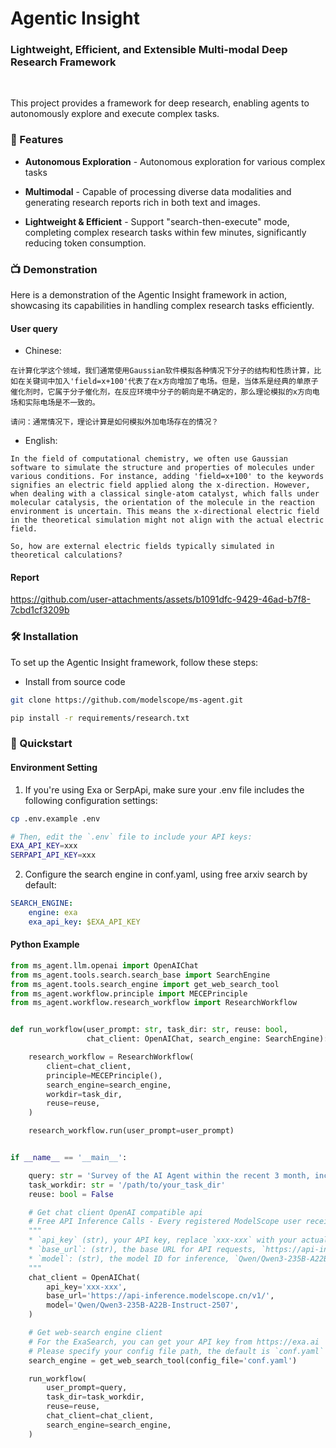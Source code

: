 
# Agentic Insight

### Lightweight, Efficient, and Extensible Multi-modal Deep Research Framework

&nbsp;
&nbsp;

This project provides a framework for deep research, enabling agents to autonomously explore and execute complex tasks.

### 🌟 Features

- **Autonomous Exploration** - Autonomous exploration for various complex tasks

- **Multimodal** - Capable of processing diverse data modalities and generating research reports rich in both text and images.

- **Lightweight & Efficient** - Support "search-then-execute" mode, completing complex research tasks within few minutes, significantly reducing token consumption.



### 📺 Demonstration

Here is a demonstration of the Agentic Insight framework in action, showcasing its capabilities in handling complex research tasks efficiently.

#### User query

* Chinese:
```text
在计算化学这个领域，我们通常使用Gaussian软件模拟各种情况下分子的结构和性质计算，比如在关键词中加入'field=x+100'代表了在x方向增加了电场。但是，当体系是经典的单原子催化剂时，它属于分子催化剂，在反应环境中分子的朝向是不确定的，那么理论模拟的x方向电场和实际电场是不一致的。

请问：通常情况下，理论计算是如何模拟外加电场存在的情况？
```

* English:
```text
In the field of computational chemistry, we often use Gaussian software to simulate the structure and properties of molecules under various conditions. For instance, adding 'field=x+100' to the keywords signifies an electric field applied along the x-direction. However, when dealing with a classical single-atom catalyst, which falls under molecular catalysis, the orientation of the molecule in the reaction environment is uncertain. This means the x-directional electric field in the theoretical simulation might not align with the actual electric field.

So, how are external electric fields typically simulated in theoretical calculations?
```

#### Report
<https://github.com/user-attachments/assets/b1091dfc-9429-46ad-b7f8-7cbd1cf3209b>



### 🛠️ Installation

To set up the Agentic Insight framework, follow these steps:

* Install from source code
```bash
git clone https://github.com/modelscope/ms-agent.git

pip install -r requirements/research.txt
```

### 🚀 Quickstart

#### Environment Setting

1. If you're using Exa or SerpApi, make sure your .env file includes the following configuration settings:
```bash
cp .env.example .env

# Then, edit the `.env` file to include your API keys:
EXA_API_KEY=xxx
SERPAPI_API_KEY=xxx
```

2. Configure the search engine in conf.yaml, using free arxiv search by default:
```yaml
SEARCH_ENGINE:
    engine: exa
    exa_api_key: $EXA_API_KEY
```

#### Python Example

```python
from ms_agent.llm.openai import OpenAIChat
from ms_agent.tools.search.search_base import SearchEngine
from ms_agent.tools.search_engine import get_web_search_tool
from ms_agent.workflow.principle import MECEPrinciple
from ms_agent.workflow.research_workflow import ResearchWorkflow


def run_workflow(user_prompt: str, task_dir: str, reuse: bool,
                 chat_client: OpenAIChat, search_engine: SearchEngine):

    research_workflow = ResearchWorkflow(
        client=chat_client,
        principle=MECEPrinciple(),
        search_engine=search_engine,
        workdir=task_dir,
        reuse=reuse,
    )

    research_workflow.run(user_prompt=user_prompt)


if __name__ == '__main__':

    query: str = 'Survey of the AI Agent within the recent 3 month, including the latest research papers, open-source projects, and industry applications.'  # noqa
    task_workdir: str = '/path/to/your_task_dir'
    reuse: bool = False

    # Get chat client OpenAI compatible api
    # Free API Inference Calls - Every registered ModelScope user receives a set number of free API inference calls daily, refer to https://modelscope.cn/docs/model-service/API-Inference/intro for details.  # noqa
    """
    * `api_key` (str), your API key, replace `xxx-xxx` with your actual key. Alternatively, you can use ModelScope API key, refer to https://modelscope.cn/my/myaccesstoken  # noqa
    * `base_url`: (str), the base URL for API requests, `https://api-inference.modelscope.cn/v1/` for ModelScope API-Inference
    * `model`: (str), the model ID for inference, `Qwen/Qwen3-235B-A22B-Instruct-2507` can be recommended for document research tasks.
    """
    chat_client = OpenAIChat(
        api_key='xxx-xxx',
        base_url='https://api-inference.modelscope.cn/v1/',
        model='Qwen/Qwen3-235B-A22B-Instruct-2507',
    )

    # Get web-search engine client
    # For the ExaSearch, you can get your API key from https://exa.ai
    # Please specify your config file path, the default is `conf.yaml` in the current directory.
    search_engine = get_web_search_tool(config_file='conf.yaml')

    run_workflow(
        user_prompt=query,
        task_dir=task_workdir,
        reuse=reuse,
        chat_client=chat_client,
        search_engine=search_engine,
    )

```
